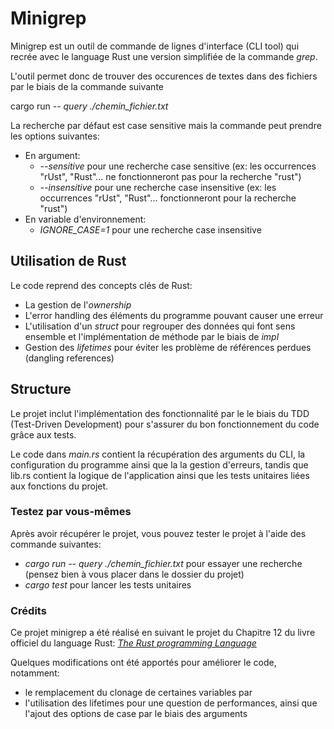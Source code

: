 # Minigrep

Minigrep est un outil de commande de lignes d'interface (CLI tool) qui recrée avec le language Rust une version simplifiée de la commande _grep_.

L'outil permet donc de trouver des occurences de textes dans des fichiers par le biais de la commande suivante

cargo run -- _query_ _./chemin_fichier.txt_

La recherche par défaut est case sensitive mais la commande peut prendre les options suivantes:

- En argument:
  - _--sensitive_ pour une recherche case sensitive (ex: les occurrences "rUst", "Rust"... ne fonctionneront pas pour la recherche "rust")
  - _--insensitive_ pour une recherche case insensitive (ex: les occurrences "rUst", "Rust"... fonctionneront pour la recherche "rust")
- En variable d'environnement:
  - _IGNORE_CASE=1_ pour une recherche case insensitive

## Utilisation de Rust

Le code reprend des concepts clés de Rust:

- La gestion de l'_ownership_
- L'error handling des éléments du programme pouvant causer une erreur
- L'utilisation d'un _struct_ pour regrouper des données qui font sens ensemble et l'implémentation de méthode par le biais de _impl_
- Gestion des _lifetimes_ pour éviter les problème de références perdues (dangling references)

## Structure

Le projet inclut l'implémentation des fonctionnalité par le le biais du TDD (Test-Driven Development) pour s'assurer du bon fonctionnement du code grâce aux tests.

Le code dans _main.rs_ contient la récupération des arguments du CLI, la configuration du programme ainsi que la la gestion d'erreurs, tandis que lib.rs contient la logique de l'application ainsi que les tests unitaires liées aux fonctions du projet.

### Testez par vous-mêmes

Après avoir récupérer le projet, vous pouvez tester le projet à l'aide des commande suivantes:

- _cargo run -- query ./chemin_fichier.txt_ pour essayer une recherche (pensez bien à vous placer dans le dossier du projet)
- _cargo test_ pour lancer les tests unitaires

### Crédits

Ce projet minigrep a été réalisé en suivant le projet du Chapitre 12 du livre officiel du language Rust: [_The Rust programming Language_](https://doc.rust-lang.org/book/ch12-00-an-io-project.html)

Quelques modifications ont été apportés pour améliorer le code, notamment:

- le remplacement du clonage de certaines variables par
- l'utilisation des lifetimes pour une question de performances, ainsi que l'ajout des options de case par le biais des arguments
